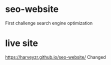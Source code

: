 # seo-website
First challenge search engine optimization 
# live site 
https://harveyzr.github.io/seo-website/
Changed